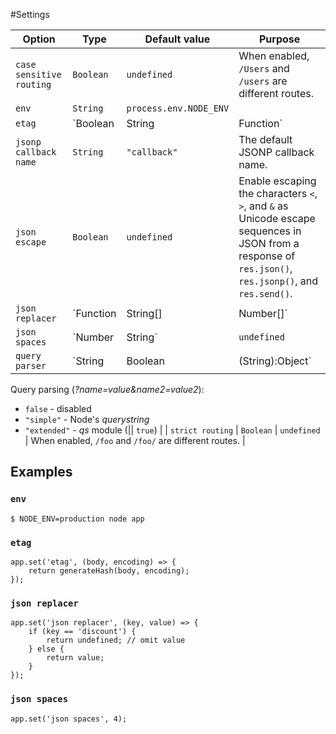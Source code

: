#Settings

| Option | Type | Default value | Purpose |
|--------|------|---------------|---------|
| `case sensitive routing` | `Boolean` | `undefined` | When enabled, `/Users` and `/users` are different routes. |
| `env` | `String` | `process.env.NODE_ENV` || `"development"` | Environment mode (like _test_, _qa_, _stage_, _preview_, _production_). |
| `etag` | `Boolean|String|Function` | `"weak"` | The _ETag_ response header. |
| `jsonp callback name` | `String` | `"callback"` | The default JSONP callback name. |
| `json escape` | `Boolean` | `undefined` | Enable escaping the characters `<`, `>`, and `&` as Unicode escape sequences in JSON from a response of `res.json()`, `res.jsonp()`, and `res.send()`. |
| `json replacer` | `Function|String[]|Number[]` | `undefined` | The `replacer` argument used by `JSON.stringify()`. |
| `json spaces` | `Number|String` | `undefined` | The `space` argument used by `JSON.stringify()`. |
| `query parser` | `String|Boolean|(String):Object` | `"extended"` |
Query parsing (_?name=value&name2=value2_):  
* `false` - disabled
* `"simple"` - Node's _querystring_
* `"extended"` - _qs_ module (\|\| `true`) |
| `strict routing` | `Boolean` | `undefined` | When enabled, `/foo` and `/foo/` are different routes. |

## Examples

### `env`

```
$ NODE_ENV=production node app
```

### `etag`

```
app.set('etag', (body, encoding) => {
	return generateHash(body, encoding);
});
```

### `json replacer`

```
app.set('json replacer', (key, value) => {
	if (key == 'discount') {
		return undefined; // omit value
	} else {
		return value;
	}
});
```

### `json spaces`

```
app.set('json spaces', 4);
```